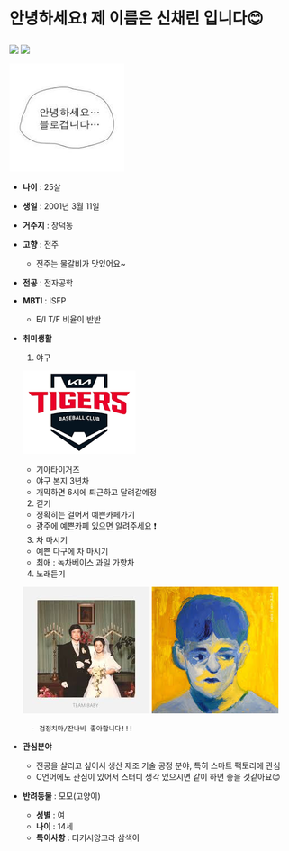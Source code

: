 # 안녕하세요❗ 제 이름은 신채린 입니다😊
<img src="https://capsule-render.vercel.app/api?type=wave&color=auto&height=300&section=header&text=capsule%20render&fontSize=90" />
<img src="https://capsule-render.vercel.app/api?type=wave&color=auto&reversal=true&height=300&section=header&text=capsule%20render&desc=안녕하세요 반갑습니다.&textBg=true&fontSize=90&fontColor=ffee00&animation=fadeIn"/>

![이미지](https://github.com/chloenacherry/chloenacherry/blob/master/%EC%95%88%EB%85%95%ED%95%98%EC%84%B8%EC%9A%94.jpg)

* **나이** : 25살
* **생일** : 2001년 3월 11일
* **거주지** : 장덕동
* **고향** : 전주
    - 전주는 물갈비가 맛있어요~
* **전공** : 전자공학
* **MBTI** : ISFP
    - E/I T/F 비율이 반반
* **취미생활** 
    1. 야구

    ![이미지](https://github.com/chloenacherry/chloenacherry/blob/master/%EA%B8%B0%EC%95%84.png)

    - 기아타이거즈
    - 야구 본지 3년차
    - 개막하면 6시에 퇴근하고 달려갈예정 
    
    2. 걷기
    - 정확히는 걸어서 예쁜카페가기
    - 광주에 예쁜카페 있으면 알려주세요 ❗

    3. 차 마시기
    - 예쁜 다구에 차 마시기
    - 최애 : 녹차베이스 과일 가향차

    4. 노래듣기

    ![이미지](https://github.com/chloenacherry/chloenacherry/blob/master/%EA%B2%80%EC%A0%95%EC%B9%98%EB%A7%88.jpg)
    ![이미지](https://github.com/chloenacherry/chloenacherry/blob/master/%EC%9E%94%EB%82%98%EB%B9%84.jpg)

        - 검정치마/잔나비 좋아합니다!!!

* **관심분야**
    - 전공을 살리고 싶어서 생산 제조 기술 공정 분야, 특히 스마트 팩토리에 관심
    - C언어에도 관심이 있어서 스터디 생각 있으시면 같이 하면 좋을 것같아요😊

* **반려동물** : 모모(고양이)
    - **성별** : 여
    - **나이** : 14세
    - **특이사항** : 터키시앙고라 삼색이

